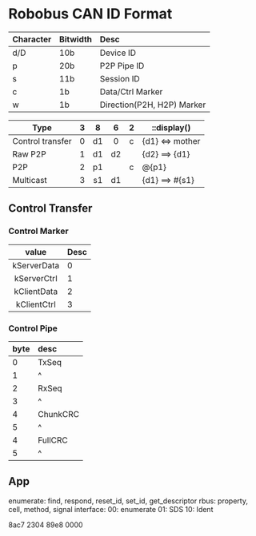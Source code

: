 # Robobus CAN ID Format

| Character | Bitwidth | Desc                       |
| :-------- | -------- | :------------------------- |
| d/D       | 10b      | Device ID                  |
| p         | 20b      | P2P Pipe ID                |
| s         | 11b      | Session ID                 |
| c         | 1b       | Data/Ctrl Marker           |
| w         | 1b       | Direction(P2H, H2P) Marker |

| Type             |   3   |   8   |   6   |   2   | ::display()     |
| ---------------- | :---: | :---: | :---: | :---: | --------------- |
| Control transfer |   0   |  d1   |   0   |   c   | {d1} <=> mother |
| Raw P2P          |   1   |  d1   |  d2   |       | {d2} ==> {d1}   |
| P2P              |   2   |  p1   |       |   c   | @{p1}           |
| Multicast        |   3   |  s1   |  d1   |       | {d1} ==> #{s1}  |

## Control Transfer

### Control Marker

|    value    | Desc |
| :---------: | :--- |
| kServerData | 0    |
| kServerCtrl | 1    |
| kClientData | 2    |
| kClientCtrl | 3    |
### Control Pipe

| byte | desc     |
| :--- | :------- |
| 0    | TxSeq    |
| 1    | ^        |
| 2    | RxSeq    |
| 3    | ^        |
| 4    | ChunkCRC |
| 5    | ^        |
| 4    | FullCRC  |
| 5    | ^        |

## App
enumerate: find, respond, reset_id, set_id, get_descriptor
rbus: property, cell, method, signal
interface:
  00: enumerate
  01: SDS
  10: Ident

8ac7 2304 89e8 0000